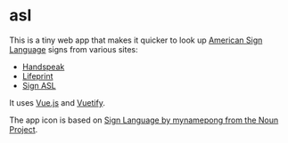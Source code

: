 # asl

This is a tiny web app that makes it quicker to look up [American Sign Language]
signs from various sites:

*   [Handspeak]
*   [Lifeprint]
*   [Sign ASL]

It uses [Vue.js] and [Vuetify].

The app icon is based on [Sign Language by mynamepong from the Noun Project].

[American Sign Language]: https://en.wikipedia.org/wiki/American_Sign_Language
[Handspeak]: https://www.handspeak.com/
[Lifeprint]: https://www.lifeprint.com/
[Sign ASL]: https://www.signasl.org/
[Vue.js]: https://vuejs.org/
[Vuetify]: https://vuetifyjs.com/
[Sign Language by mynamepong from the Noun Project]: https://thenounproject.com/term/sign-language/2206752/
